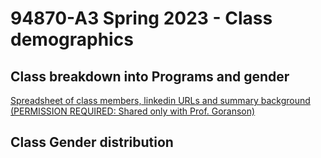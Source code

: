 # 94870-A3 Spring 2023 - Class demographics

## Class breakdown into Programs and gender

<div class="flourish-embed flourish-hierarchy" data-src="visualisation/12458581"><script src="https://public.flourish.studio/resources/embed.js"></script></div>

<a href="https://docs.google.com/spreadsheets/d/1VP5cky0BB-4_3AfePF-LDHQkbnGARLkP3oroxyMuQpw/edit?usp=sharing" target="_blank">Spreadsheet of class members, linkedin URLs and summary background (PERMISSION REQUIRED: Shared only with Prof. Goranson)</a>

## Class Gender distribution

<div class="flourish-embed flourish-hierarchy" data-src="visualisation/12458199"><script src="https://public.flourish.studio/resources/embed.js"></script></div>
